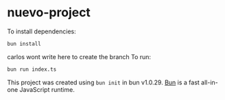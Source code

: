 # nuevo-project

To install dependencies:

```bash
bun install
```


carlos wont write here to create the branch
To run:

```bash
bun run index.ts
```

This project was created using `bun init` in bun v1.0.29. [Bun](https://bun.sh) is a fast all-in-one JavaScript runtime.

